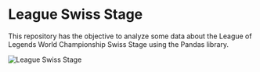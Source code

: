 # League Swiss Stage

This repository has the objective to analyze some data about the League of Legends World Championship Swiss Stage using the Pandas library. 

![League Swiss Stage](https://cmsassets.rgpub.io/sanity/images/dsfx7636/news/0b4592c62a5374ea5c2142109020092683ad5cc1-1920x1080.jpg?auto=format&fit=max&w=1920 "League of legends")

